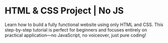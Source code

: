 # HTML & CSS Project | No JS

Learn how to build a fully functional website using only HTML and CSS. This step-by-step tutorial is perfect for beginners and focuses entirely on practical application—no JavaScript, no voiceover, just pure coding!
